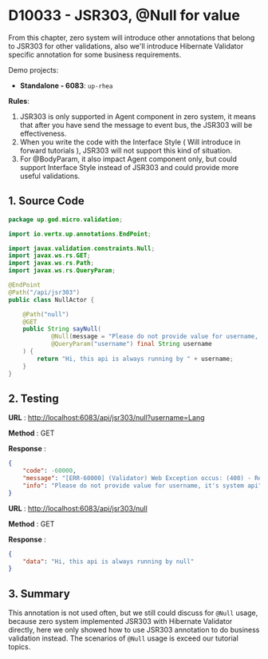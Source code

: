 # D10033 - JSR303, @Null for value

From this chapter, zero system will introduce other annotations that belong to JSR303 for other validations, also we'll
introduce Hibernate Validator specific annotation for some business requirements.

Demo projects:

* **Standalone - 6083**: `up-rhea`

**Rules**:

1. JSR303 is only supported in Agent component in zero system, it means that after you have send the message to event
   bus, the JSR303 will be effectiveness.
2. When you write the code with the Interface Style \( Will introduce in forward tutorials \), JSR303 will not support
   this kind of situation.
3. For @BodyParam, it also impact Agent component only, but could support Interface Style instead of JSR303 and could
   provide more useful validations.

## 1. Source Code

```java
package up.god.micro.validation;

import io.vertx.up.annotations.EndPoint;

import javax.validation.constraints.Null;
import javax.ws.rs.GET;
import javax.ws.rs.Path;
import javax.ws.rs.QueryParam;

@EndPoint
@Path("/api/jsr303")
public class NullActor {

    @Path("null")
    @GET
    public String sayNull(
            @Null(message = "Please do not provide value for username, it's system api")
            @QueryParam("username") final String username
    ) {
        return "Hi, this api is always running by " + username;
    }
}
```

## 2. Testing

**URL** : [http://localhost:6083/api/jsr303/null?username=Lang](http://localhost:6083/api/jsr303/null?username=Lang)

**Method** : GET

**Response** :

```json
{
    "code": -60000,
    "message": "[ERR-60000] (Validator) Web Exception occus: (400) - Request validation failure, class = class up.god.micro.validation.NullActor, method = public java.lang.String up.god.micro.validation.NullActor.sayNull(java.lang.String), message = Please do not provide value for username, it's system api.",
    "info": "Please do not provide value for username, it's system api"
}
```

**URL** : [http://localhost:6083/api/jsr303/null](http://localhost:6083/api/jsr303/null)

**Method** : GET

**Response** :

```json
{
    "data": "Hi, this api is always running by null"
}
```

## 3. Summary

This annotation is not used often, but we still could discuss for `@Null` usage, because zero system implemented JSR303
with Hibernate Validator directly, here we only showed how to use JSR303 annotation to do business validation instead.
The scenarios of `@Null` usage is exceed our tutorial topics.



